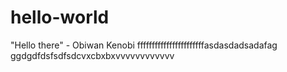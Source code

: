 # hello-world
"Hello there" - Obiwan Kenobi
fffffffffffffffffffffffasdasdadsadafag ggdgdfdsfsdfsdcvxcbxbxvvvvvvvvvvvv
